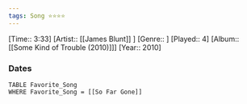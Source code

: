 ```yaml
---
tags: Song ⭐⭐⭐⭐ 
---
```

[Time:: 3:33]
[Artist:: [[James Blunt]] ]
[Genre:: ]
[Played:: 4]
[Album:: [[Some Kind of Trouble (2010)]]]
[Year:: 2010]
### Dates
````dataview
TABLE Favorite_Song
WHERE Favorite_Song = [[So Far Gone]]
````
